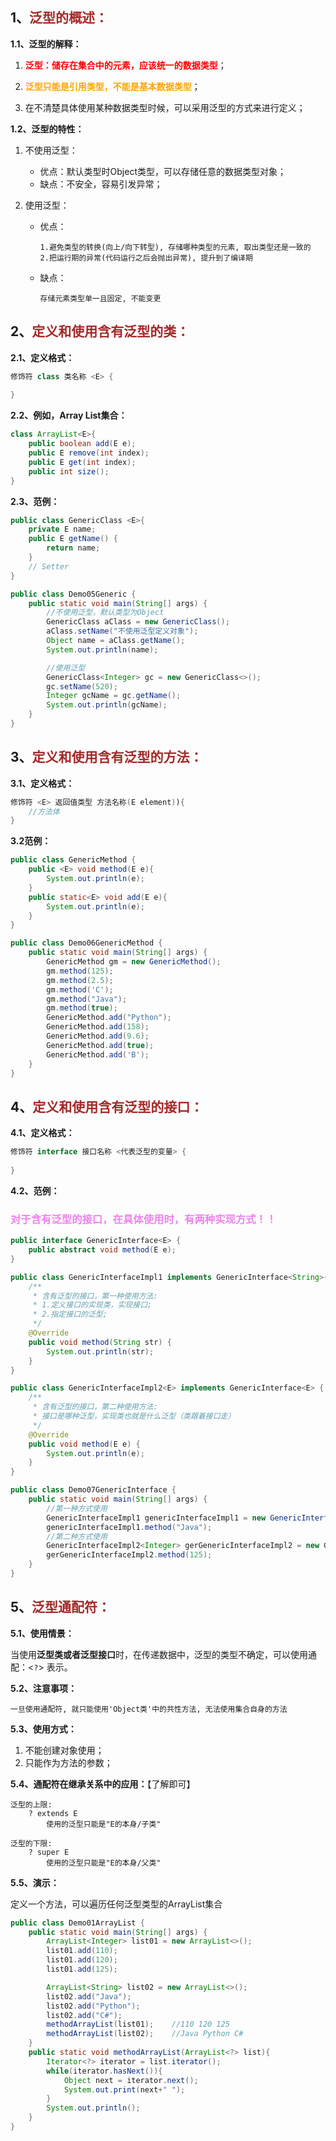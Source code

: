 ## 1、<span style="color:brown">泛型的概述：</span>

**1.1、泛型的解释：**

1. <span style='color:red'>**泛型：储存在集合中的元素，应该统一的数据类型**</span>；

2. <span style='color:orange'>**泛型只能是引用类型，不能是基本数据类型**</span>；

3. 在不清楚具体使用某种数据类型时候，可以采用泛型的方式来进行定义；

**1.2、泛型的特性：**

1. 不使用泛型：
   - 优点：默认类型时Object类型，可以存储任意的数据类型对象；
   - 缺点：不安全，容易引发异常；
   
2. 使用泛型：

   - 优点：

     ```apl
     1.避免类型的转换(向上/向下转型), 存储哪种类型的元素, 取出类型还是一致的
     2.把运行期的异常(代码运行之后会抛出异常), 提升到了编译期
     ```

   - 缺点：

     ```apl
     存储元素类型单一且固定, 不能变更 
     ```



## 2、<span style="color:brown">定义和使用含有泛型的类：</span>

**2.1、定义格式：**

```java
修饰符 class 类名称 <E> {
    
}
```

**2.2、例如，Array List集合：**

```java
class ArrayList<E>{
    public boolean add(E e);
    public E remove(int index);
    public E get(int index);
    public int size();
}
```

**2.3、范例：**

```java
public class GenericClass <E>{
    private E name;
    public E getName() {
        return name;
    }
    // Setter
}
```

```java
public class Demo05Generic {
    public static void main(String[] args) {
        //不使用泛型，默认类型为Object
        GenericClass aClass = new GenericClass();
        aClass.setName("不使用泛型定义对象");
        Object name = aClass.getName();
        System.out.println(name);

        //使用泛型
        GenericClass<Integer> gc = new GenericClass<>();
        gc.setName(520);
        Integer gcName = gc.getName();
        System.out.println(gcName);
    }
}
```



## 3、<span style="color:brown">定义和使用含有泛型的方法：</span>

**3.1、定义格式：**

```java
修饰符 <E> 返回值类型 方法名称(E element)){
    //方法体
}
```

**3.2范例：**

```java
public class GenericMethod {
    public <E> void method(E e){
        System.out.println(e);
    }
    public static<E> void add(E e){
        System.out.println(e);
    }
}
```

```java
public class Demo06GenericMethod {
    public static void main(String[] args) {
        GenericMethod gm = new GenericMethod();
        gm.method(125);
        gm.method(2.5);
        gm.method('C');
        gm.method("Java");
        gm.method(true);
        GenericMethod.add("Python");
        GenericMethod.add(158);
        GenericMethod.add(9.6);
        GenericMethod.add(true);
        GenericMethod.add('B');
    }
}
```



## 4、<span style="color:brown">定义和使用含有泛型的接口：</span>

**4.1、定义格式：**

```java
修饰符 interface 接口名称 <代表泛型的变量> {
    
}
```

**4.2、范例：**

### <span style="color:violet">对于含有泛型的接口，在具体使用时，有两种实现方式！！</span>

```java
public interface GenericInterface<E> {
    public abstract void method(E e);
}
```

```java
public class GenericInterfaceImpl1 implements GenericInterface<String>{
    /**
     * 含有泛型的接口，第一种使用方法:
     * 1.定义接口的实现类，实现接口;
     * 2.指定接口的泛型;
     */
    @Override
    public void method(String str) {
        System.out.println(str);
    }
}
```

```java
public class GenericInterfaceImpl2<E> implements GenericInterface<E> {
    /**
     * 含有泛型的接口，第二种使用方法:
     * 接口是哪种泛型，实现类也就是什么泛型（类跟着接口走）
     */
    @Override
    public void method(E e) {
        System.out.println(e);
    }
}
```

```java
public class Demo07GenericInterface {
    public static void main(String[] args) {
        //第一种方式使用
        GenericInterfaceImpl1 genericInterfaceImpl1 = new GenericInterfaceImpl1();
        genericInterfaceImpl1.method("Java");
        //第二种方式使用
        GenericInterfaceImpl2<Integer> gerGenericInterfaceImpl2 = new GenericInterfaceImpl2<>();
        gerGenericInterfaceImpl2.method(125);
    }
}
```

## 5、<span style="color:brown">泛型通配符：</span>

**5.1、使用情景：**

​	当使用**泛型类或者泛型接口**时，在传递数据中，泛型的类型不确定，可以使用通配：<`?`>   表示。

**5.2、注意事项：**

```apl
一旦使用通配符, 就只能使用'Object类'中的共性方法, 无法使用集合自身的方法
```

**5.3、使用方式：**

1. 不能创建对象使用；
2. 只能作为方法的参数；

**5.4、通配符在继承关系中的应用：**【了解即可】

```apl
泛型的上限:
	? extends E
		使用的泛型只能是"E的本身/子类"
```

```apl
泛型的下限:
	? super E
		使用的泛型只能是"E的本身/父类"
```

**5.5、演示：**

定义一个方法，可以遍历任何泛型类型的ArrayList集合

```java
public class Demo01ArrayList {
    public static void main(String[] args) {
        ArrayList<Integer> list01 = new ArrayList<>();
        list01.add(110);
        list01.add(120);
        list01.add(125);

        ArrayList<String> list02 = new ArrayList<>();
        list02.add("Java");
        list02.add("Python");
        list02.add("C#");
        methodArrayList(list01);	//110 120 125 
        methodArrayList(list02);	//Java Python C# 
    }
    public static void methodArrayList(ArrayList<?> list){
        Iterator<?> iterator = list.iterator();
        while(iterator.hasNext()){
            Object next = iterator.next();
            System.out.print(next+" ");
        }
        System.out.println();
    }
}
```

